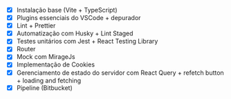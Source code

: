 - [x] Instalação base (Vite + TypeScript)
- [x] Plugins essenciais do VSCode + depurador
- [x] Lint + Prettier
- [x] Automatização com Husky + Lint Staged
- [x] Testes unitários com Jest + React Testing Library
- [x] Router
- [x] Mock com MirageJs
- [x] Implementação de Cookies
- [x] Gerenciamento de estado do servidor com React Query + refetch button + loading and fetching
- [x] Pipeline (Bitbucket)
